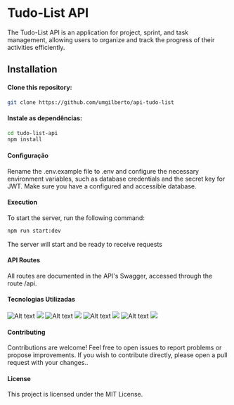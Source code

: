 # Tudo-List API
The Tudo-List API is an application for project, sprint, and task management, allowing users to organize and track the progress of their activities efficiently.

## Installation
#### Clone this repository:
```bash
git clone https://github.com/umgilberto/api-tudo-list
```
#### Instale as dependências:
```bash
cd tudo-list-api
npm install
```

#### Configuração
Rename the .env.example file to .env and configure the necessary environment variables, such as database credentials and the secret key for JWT. Make sure you have a configured and accessible database.
#### Execution
To start the server, run the following command:
```bash
npm run start:dev
```
The server will start and be ready to receive requests

#### API Routes
All routes are documented in the API's Swagger, accessed through the route /api.

#### Tecnologias Utilizadas
![Alt text](./doc/images/node_icon.svg)
<img src="./doc/images/node_icon.svg">
![Alt text](./doc/images/nest_icon.svg)
<img src="./doc/images/nest_icon.svg">
![Alt text](./doc/images/typescript_icon.svg)
<img src="./doc/images/typescript_icon.svg">
![Alt text](./doc/images/typeorm_icon.svg)
<img src="./doc/images/typeorm_icon.svg">

#### Contributing

Contributions are welcome! Feel free to open issues to report problems or propose improvements. If you wish to contribute directly, please open a pull request with your changes..

#### License
This project is licensed under the MIT License.